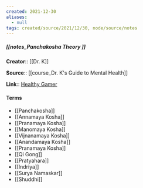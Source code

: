 ```yaml
---
created: 2021-12-30 
aliases:
  - null
tags: created/source/2021/12/30, node/source/notes
---
```


##### [[notes_Panchakosha Theory ]]
**Creator**:: [[Dr. K]]
 
**Source**:: [[course_Dr. K's Guide to Mental Health]]

**Link**:: [Healthy Gamer](https://coaching.healthygamer.gg/guide/lessons/panchakosha-theory)

#### Terms
- [[Panchakosha]]
- [[Annamaya Kosha]]
- [[Pranamaya Kosha]]
- [[Manomaya Kosha]]
- [[Vijnanamaya Kosha]]
- [[Anandamaya Kosha]]
- [[Pranamaya Kosha]]
- [[Qi Gong]]
- [[Pratyahara]]
- [[Indriya]]
- [[Surya Namaskar]]
- [[Shuddhi]]